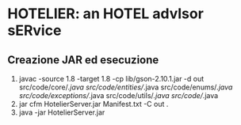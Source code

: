 # HOTELIER: an HOTEL advIsor sERvice
## Creazione JAR ed esecuzione
1. javac -source 1.8 -target 1.8 -cp lib/gson-2.10.1.jar -d out src/code/core/*.java src/code/entities/*.java src/code/enums/*.java src/code/exceptions/*.java src/code/utils/*.java src/code/*.java 
2. jar cfm HotelierServer.jar Manifest.txt -C out . 
3. java -jar HotelierServer.jar  